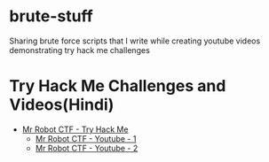 # brute-stuff
Sharing brute force scripts that I write while creating youtube videos demonstrating try hack me challenges

# Try Hack Me Challenges and Videos(Hindi)
- [Mr Robot CTF - Try Hack Me](https://www.tryhackme.com/room/mrrobot)
    - [Mr Robot CTF - Youtube - 1](https://youtu.be/u4CTGT30ZZs)
    - [Mr Robot CTF - Youtube - 2](https://youtu.be/aiZaRcomwiE)
